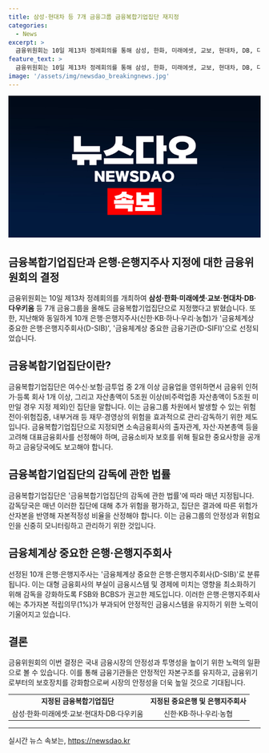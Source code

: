 ```yaml
---
title: 삼성·현대차 등 7개 금융그룹 금융복합기업집단 재지정
categories:
  - News
excerpt: >
  금융위원회는 10일 제13차 정례회의를 통해 삼성, 한화, 미래에셋, 교보, 현대차, DB, 다우키움 등 7개 금융그룹을 올해도 금융복합기업집단으로 지정했다. 이는 여수신, 보험, 금융업 중 2개 이상을 영위하고 금융위 인허가, 자산총액 등의 조건을 충족한 집단을 말한다. 이에 따라 감독당국은 매년 추가 위험을 평가하고, 금융복합기업집단은 자본적정성 비율을 산정해야 한다. 또한, 10개 은행 및 은행지주사가 금융체계상 중요한 은행 및 금융체계상 중요한 금융기관으로 선정되어 강화된 감독이 이루어졌다.
feature_text: >
  금융위원회는 10일 제13차 정례회의를 통해 삼성, 한화, 미래에셋, 교보, 현대차, DB, 다우키움 등 7개 금융그룹을 올해도 금융복합기업집단으로 지정했다. 이는 여수신, 보험, 금융업 중 2개 이상을 영위하고 금융위 인허가, 자산총액 등의 조건을 충족한 집단을 말한다. 이에 따라 감독당국은 매년 추가 위험을 평가하고, 금융복합기업집단은 자본적정성 비율을 산정해야 한다. 또한, 10개 은행 및 은행지주사가 금융체계상 중요한 은행 및 금융체계상 중요한 금융기관으로 선정되어 강화된 감독이 이루어졌다.
image: '/assets/img/newsdao_breakingnews.jpg'
---
```


<p><img src="/assets/img/newsdao_breakingnews.jpg" alt="cryptoinkorea 속보" /></p>

<h2>금융복합기업집단과 은행·은행지주사 지정에 대한 금융위원회의 결정</h2>

<p data-ke-size="size16">금융위원회는 10일 제13차 정례회의를 개최하여 <b>삼성·한화·미래에셋·교보·현대차·DB·다우키움</b> 등 7개 금융그룹을 올해도 금융복합기업집단으로 지정했다고 밝혔습니다. 또한, 지난해와 동일하게 10개 은행·은행지주사(신한·KB·하나·우리·농협)가 '금융체계상 중요한 은행·은행지주회사(D-SIB)', '금융체계상 중요한 금융기관(D-SIFI)'으로 선정되었습니다.</p>

<h2 data-ke-size="size24">금융복합기업집단이란?</h2>

<p data-ke-size="size16">금융복합기업집단은 여수신·보험·금투업 중 2개 이상 금융업을 영위하면서 금융위 인허가·등록 회사 1개 이상, 그리고 자산총액이 5조원 이상(비주력업종 자산총액이 5조원 미만일 경우 지정 제외)인 집단을 말합니다. 이는 금융그룹 차원에서 발생할 수 있는 위험전이·위험집중, 내부거래 등 재무·경영상의 위험을 효과적으로 관리·감독하기 위한 제도입니다. 금융복합기업집단으로 지정되면 소속금융회사의 출자관계, 자산·자본총액 등을 고려해 대표금융회사를 선정해야 하며, 금융소비자 보호를 위해 필요한 중요사항을 공개하고 금융당국에도 보고해야 합니다.</p>

<h2 data-ke-size="size24">금융복합기업집단의 감독에 관한 법률</h2>

<p data-ke-size="size16">금융복합기업집단은 '금융복합기업집단의 감독에 관한 법률'에 따라 매년 지정됩니다. 감독당국은 매년 이러한 집단에 대해 추가 위험을 평가하고, 집단은 결과에 따른 위험가산자본을 반영해 자본적정성 비율을 산정해야 합니다. 이는 금융그룹의 안정성과 위험요인을 신중히 모니터링하고 관리하기 위한 것입니다.</p>

<h2 data-ke-size="size24">금융체계상 중요한 은행·은행지주회사</h2>

<p data-ke-size="size16">선정된 10개 은행·은행지주사는 '금융체계상 중요한 은행·은행지주회사(D-SIB)'로 분류됩니다. 이는 대형 금융회사의 부실이 금융시스템 및 경제에 미치는 영향을 최소화하기 위해 감독을 강화하도록 FSB와 BCBS가 권고한 제도입니다. 이러한 은행·은행지주회사에는 추가자본 적립의무(1%)가 부과되어 안정적인 금융시스템을 유지하기 위한 노력이 기울어지고 있습니다.</p>

<h2 data-ke-size="size24">결론</h2>

<p data-ke-size="size16">금융위원회의 이번 결정은 국내 금융시장의 안정성과 투명성을 높이기 위한 노력의 일환으로 볼 수 있습니다. 이를 통해 금융기관들은 안정적인 자본구조를 유지하고, 금융위기로부터의 보호장치를 강화함으로써 시장의 안정성을 더욱 높일 것으로 기대됩니다.</p>

<table>
<tbody>
<tr>
<td style="text-align: center; height: 17px;"><b>지정된 금융복합기업집단</b></td>
<td style="text-align: center; height: 17px;"><b>지정된 중요은행 및 은행지주회사</b></td>
</tr>
<tr>
<td style="text-align: center; height: 17px;">삼성·한화·미래에셋·교보·현대차·DB·다우키움</td>
<td style="text-align: center; height: 17px;">신한·KB·하나·우리·농협</td>
</tr>
</tbody>
</table>

<hr>
실시간 뉴스 속보는, <a href="https://newsdao.kr" rel="dofollow">https://newsdao.kr</a>


